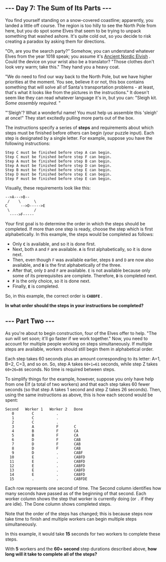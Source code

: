 ## --- Day 7: The Sum of Its Parts ---
You find yourself standing on a snow-covered coastline; apparently, you landed a little off course.  The region is too hilly to see the North Pole from here, but you do spot some Elves that seem to be trying to unpack something that washed ashore. It's quite cold out, so you decide to risk creating a paradox by asking them for directions.

"Oh, are you the search party?" Somehow, you can understand whatever Elves from the year 1018 speak; you assume it's  [Ancient Nordic Elvish](/2015/day/6) . Could the device on your wrist also be a translator? "Those clothes don't look very warm; take this." They hand you a heavy coat.

"We do need to find our way back to the North Pole, but we have higher priorities at the moment. You see, believe it or not, this box contains something that will solve all of Santa's transportation problems - at least, that's what it looks like from the pictures in the instructions."  It doesn't seem like they can read whatever language it's in, but you can: "Sleigh kit.  *Some assembly required.* "

"'Sleigh'? What a wonderful name! You must help us assemble this 'sleigh' at once!" They start excitedly pulling more parts out of the box.

The instructions specify a series of  **steps**  and requirements about which steps must be finished before others can begin (your puzzle input). Each step is designated by a single letter. For example, suppose you have the following instructions:

```
Step C must be finished before step A can begin.
Step C must be finished before step F can begin.
Step A must be finished before step B can begin.
Step A must be finished before step D can begin.
Step B must be finished before step E can begin.
Step D must be finished before step E can begin.
Step F must be finished before step E can begin.
```
Visually, these requirements look like this:

```
-->A--->B--
 /    \      \
C      -->D----->E
 \           /
  ---->F-----
```
Your first goal is to determine the order in which the steps should be completed. If more than one step is ready, choose the step which is first alphabetically. In this example, the steps would be completed as follows:


- Only  **`C`**  is available, and so it is done first.
- Next, both `A` and `F` are available.  **`A`**  is first alphabetically, so it is done next.
- Then, even though `F` was available earlier, steps `B` and `D` are now also available, and  **`B`**  is the first alphabetically of the three.
- After that, only `D` and `F` are available. `E` is not available because only some of its prerequisites are complete. Therefore,  **`D`**  is completed next.
-  **`F`**  is the only choice, so it is done next.
- Finally,  **`E`**  is completed.

So, in this example, the correct order is  **`CABDFE`** .

 **In what order should the steps in your instructions be completed?** 

## --- Part Two ---
As you're about to begin construction, four of the Elves offer to help.  "The sun will set soon; it'll go faster if we work together."  Now, you need to account for multiple people working on steps simultaneously. If multiple steps are available, workers should still begin them in alphabetical order.

Each step takes 60 seconds plus an amount corresponding to its letter: A=1, B=2, C=3, and so on. So, step A takes `60+1=61` seconds, while step Z takes `60+26=86` seconds. No time is required between steps.

To simplify things for the example, however, suppose you only have help from one Elf (a total of two workers) and that each step takes 60 fewer seconds (so that step A takes 1 second and step Z takes 26 seconds). Then, using the same instructions as above, this is how each second would be spent:

```
Second   Worker 1   Worker 2   Done
   0        C          .        
   1        C          .        
   2        C          .        
   3        A          F       C
   4        B          F       CA
   5        B          F       CA
   6        D          F       CAB
   7        D          F       CAB
   8        D          F       CAB
   9        D          .       CABF
  10        E          .       CABFD
  11        E          .       CABFD
  12        E          .       CABFD
  13        E          .       CABFD
  14        E          .       CABFD
  15        .          .       CABFDE
```
Each row represents one second of time.  The Second column identifies how many seconds have passed as of the beginning of that second.  Each worker column shows the step that worker is currently doing (or `.` if they are idle).  The Done column shows completed steps.

Note that the order of the steps has changed; this is because steps now take time to finish and multiple workers can begin multiple steps simultaneously.

In this example, it would take  **15**  seconds for two workers to complete these steps.

With  **5**  workers and the  **60+ second**  step durations described above,  **how long will it take to complete all of the steps?** 


